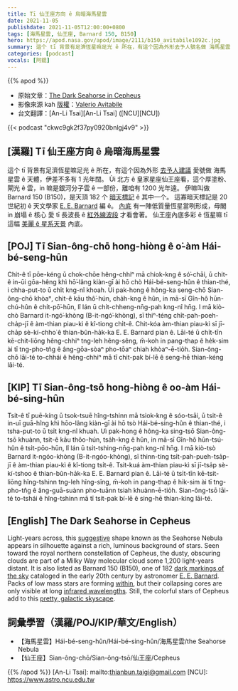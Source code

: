 ```yaml
---
title: Tī 仙王座方向 ê 烏暗海馬星雲
date: 2021-11-05
publishdate: 2021-11-05T12:00:00+0800
tags: [海馬星雲, 仙王座, Barnard 150, B150]
hero: https://apod.nasa.gov/apod/image/2111/b150_avitabile1092c.jpg
summary: 這个 tī 背景有足濟恆星嘛足光 ê 所在，有這个因為外形去予人號名做 海馬星雲 ê 天體，伊差不多有 1 光年闊。
categories: [podcast]
vocals: [阿錕]
---
```


{{% apod %}}

- 原始文章：[The Dark Seahorse in Cepheus](https://apod.nasa.gov/apod/ap211105.html)
- 影像來源 kah [版權][copyright]：[Valerio Avitabile](https://www.astrobin.com/users/valerio76/)
- 台文翻譯：[An-Li Tsai][An-Li Tsai] ([NCU][NCU])

{{< podcast "ckwc9gk2f37py0920bnlgj4v9" >}}

## [漢羅] Tī 仙王座方向 ê 烏暗海馬星雲
這个 tī 背景有足濟恆星嘛足光 ê 所在，有這个因為外形 [去予人建議][suggestive] 愛號做 海馬星雲 ê 天體，伊差不多有 1 光年闊。
Ùi 北方 ê 皇家星座仙王座看，這个厚塗粉、閘光 ê 雲，in 嘛是銀河分子雲 ê 一部份，離咱有 1200 光年遠。
伊嘛叫做 Barnard 150 (B150)，是天頂 182 个 [暗天標記][dark markings of the sky] ê 其中一个。
這寡暗天標記是 20 世紀初 ê 天文學家 [E. E. Barnard][E. E. Barnard] 編 ê。
[內底][within] 有一陣低質量恆星當咧形成，毋閣 in 崩塌 ê 核心 愛 tī 長波長 ê [紅外線波段][infrared wavelengths] 才看會著。
仙王座內底多彩 ê 恆星嘛 tī 這幅 [美麗 ê 星系天景][pretty, galactic skyscape] 內底。


## [POJ] Tī Sian-ông-chō hong-hiòng ê o͘-àm Hái-bé-seng-hûn
Chit-ê tī pōe-kéng ū chok-chōe hêng-chhiⁿ mā chiok-kng ê só͘-chāi, ū chit-ê in-ūi gōa-hêng khì hō͘-lâng kiàn-gī ài hō chò Hái-bé-seng-hûn ê thian-thé, i chha-put-to ū chi̍t kng-nî khoah.
Ùi pak-hong ê hông-ka seng-chō Sian-ông-chō khòaⁿ, chit-ê kāu thô͘-hún, cha̍h-kng  ê hûn, in mā-sī Gîn-hô hūn-chú-hûn ê chi̍t-pō͘-hūn, lî lán ū chi̍t-chheng-nn̄g-pah kng-nî hn̄g.
I mā kiò-chò Barnard it-ngó͘-khòng (B-it-ngó͘-khòng), sī thiⁿ-téng chi̍t-pah-poeh-cha̍p-jī ê àm-thian piau-kì ê kî-tiong chi̍t-ê.
Chit-kóa àm-thian piau-kì sī jī-cha̍p sè-kí-chho͘ ê thian-bûn-ha̍k-ka E. E. Barnard pian ê.
Lāi-té ū chi̍t-tīn kē-chit-liōng hêng-chhiⁿ tng-leh hêng-sêng, m̄-koh in pang-thap ê he̍k-sim ài tī tng-pho-tn̂g ê âng-gōa-sòaⁿ pho-tōaⁿ chiah khòaⁿ-ē-tio̍h.
Sian-ông-chō lāi-té to-chhái ê hêng-chhiⁿ mā tī chit-pak bí-lē ê seng-hē thian-kéng lāi-té.

## [KIP]  Tī Sian-ông-tsō hong-hiòng ê oo-àm Hái-bé-sing-hûn
Tsit-ê tī puē-kíng ū tsok-tsuē hîng-tshinn mā tsiok-kng ê sóo-tsāi, ū tsit-ê in-uī guā-hîng khì hōo-lâng kiàn-gī ài hō tsò Hái-bé-sing-hûn ê thian-thé, i tsha-put-to ū tsi̍t kng-nî khuah.
Uì pak-hong ê hông-ka sing-tsō Sian-ông-tsō khuànn, tsit-ê kāu thôo-hún, tsa̍h-kng  ê hûn, in mā-sī Gîn-hô hūn-tsú-hûn ê tsi̍t-pōo-hūn, lî lán ū tsi̍t-tshing-nn̄g-pah kng-nî hn̄g.
I mā kiò-tsò Barnard it-ngóo-khòng (B-it-ngóo-khòng), sī thinn-tíng tsi̍t-pah-pueh-tsa̍p-jī ê àm-thian piau-kì ê kî-tiong tsi̍t-ê.
Tsit-kuá àm-thian piau-kì sī jī-tsa̍p sè-kí-tshoo ê thian-bûn-ha̍k-ka E. E. Barnard pian ê.
Lāi-té ū tsi̍t-tīn kē-tsit-liōng hîng-tshinn tng-leh hîng-sîng, m̄-koh in pang-thap ê hi̍k-sim ài tī tng-pho-tn̂g ê âng-guā-suànn pho-tuānn tsiah khuànn-ē-tio̍h.
Sian-ông-tsō lāi-té to-tshái ê hîng-tshinn mā tī tsit-pak bí-lē ê sing-hē thian-kíng lāi-té.

## [English] The Dark Seahorse in Cepheus
Light-years across, this [suggestive][suggestive] shape known as the Seahorse Nebula appears in silhouette against a rich, luminous background of stars.
Seen toward the royal northern constellation of Cepheus, the dusty, obscuring clouds are part of a Milky Way molecular cloud some 1,200 light-years distant.
It is also listed as Barnard 150 (B150), one of 182 [dark markings of the sky][dark markings of the sky] cataloged in the early 20th century by astronomer [E. E. Barnard][E. E. Barnard].
Packs of low mass stars are forming [within][within], but their collapsing cores are only visible at long [infrared wavelengths][infrared wavelengths].
Still, the colorful stars of Cepheus add to this [pretty, galactic skyscape][pretty, galactic skyscape].

## 詞彙學習（漢羅/POJ/KIP/華文/English）
- 【海馬星雲】Hái-bé-seng-hûn/Hái-bé-sing-hûn/海馬星雲/the Seahorse Nebula
- 【仙王座】Sian-ông-chō/Sian-ông-tsō/仙王座/Cepheus


{{% /apod %}}
[An-Li Tsai]: mailto:thianbun.taigi@gmail.com
[NCU]: https://www.astro.ncu.edu.tw

[copyright]: https://apod.nasa.gov/apod/fap/lib/about_apod.html#srapply

[suggestive]:https://ui.adsabs.harvard.edu/?#abs/1916ApJ....43....1B
[dark markings of the sky]:http://adsabs.harvard.edu/cgi-bin/bib_query?1919ApJ....49....1B
[E. E. Barnard]:http://www.library.gatech.edu/barnard/index.html
[within]:https://arxiv.org/abs/0809.4761
[infrared wavelengths]:https://www.nasa.gov/mission_pages/spitzer/main/index.html
[pretty, galactic skyscape]:https://www.astrobin.com/qce3vt/0/
